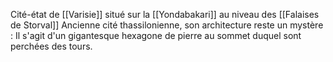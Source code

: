 Cité-état de [[Varisie]] situé sur la [[Yondabakari]] au niveau des [[Falaises de Storval]]
Ancienne cité thassilonienne, son architecture reste un mystère : Il s'agit d'un gigantesque hexagone de pierre au sommet duquel sont perchées des tours.